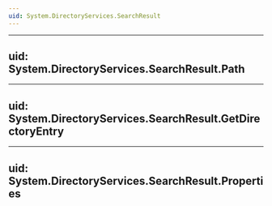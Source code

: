 ```yaml
---
uid: System.DirectoryServices.SearchResult
---
```


---
uid: System.DirectoryServices.SearchResult.Path
---

---
uid: System.DirectoryServices.SearchResult.GetDirectoryEntry
---

---
uid: System.DirectoryServices.SearchResult.Properties
---
